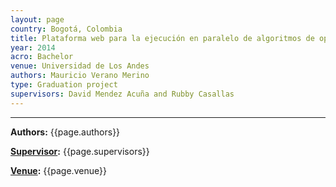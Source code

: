 ```yaml
---
layout: page
country: Bogotá, Colombia
title: Plataforma web para la ejecución en paralelo de algoritmos de optimización.
year: 2014
acro: Bachelor
venue: Universidad de Los Andes
authors: Mauricio Verano Merino
type: Graduation project
supervisors: David Mendez Acuña and Rubby Casallas
---
```


---

<!-- ## {{page.title}} -->
**Authors:** {{page.authors}}

**[Supervisor](#):** {{page.supervisors}}

**[Venue](#):** {{page.venue}}
